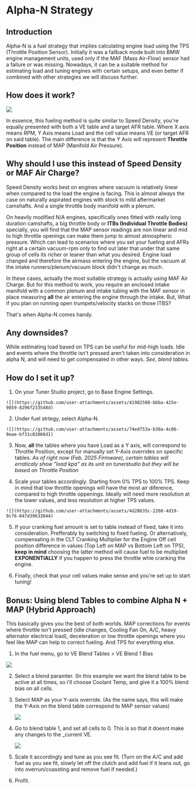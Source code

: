 
# Alpha-N Strategy

## Introduction

Alpha-N is a fuel strategy that implies calculating engine load using the TPS (Throttle Position Sensor). Initially it was a fallback mode built into BMW engine management units, used only if the MAF (Mass Air-Flow) sensor had a failure or was missing. Nowadays, it can be a suitable method for estimating load and tuning engines with certain setups, and even better if combined with other strategies we will discuss further.

## How does it work?
![](https://github.com/user-attachments/assets/a14d036c-af46-45d7-bb8d-dfef62e3c413)

In essence, this fueling method is quite similar to Speed Density, you're equally presented with both a VE table and a target AFR table. Where X axis means RPM, Y Axis means Load and the cell value means VE (or target AFR on said table). The main difference is that the Y Axis will represent **Throttle Position** instead of MAP (Manifold Air Pressure). 

## Why should I use this instead of Speed Density or MAF Air Charge?

Speed Density works best on engines where vacuum is relatively linear when compared to the load the engine is facing. This is almost always the case on naturally aspirated engines with stock to mild aftermarket camshafts. And a single throttle body manifold with a plenum.

On heavily modified N/A engines, specifically ones fitted with really long duration camshafts, a big throttle body or **ITBs (Individual Throttle Bodies)** specially, you will find that the MAP sensor readings are non linear and mid to high throttle openings can make them jump to almost atmospheric pressure. Which can lead to scenarios where you set your fueling and AFRs right at a certain vacuum-rpm only to find out later that under that same group of cells its richer or leaner than what you desired. Engine load changed and therefore the airmass entering the engine, but the vacuum at the intake runners/plenum/vacuum block didn't change as much. 

In these cases, actually the most suitable strategy is actually using MAF Air Charge. But for this method to work, you require an enclosed intake manifold with a common plenum and intake tubing with the MAF sensor in  place measuring **all** the air entering the engine through the intake. But, What if you plan on running open trumpets/velocity stacks on those ITBS? 

That's when Alpha-N comes handy.

## Any downsides? 

While estimating load based on TPS can be useful for mid-high loads. Idle and events where the throttle isn't pressed aren't taken into consideration in alpha N, and will need to get compensated in other ways. _See, blend tables._

## How do I set it up?

  1. On your Tuner Studio project, go to Base Engine Settings.
  
    ![](https://github.com/user-attachments/assets/41982508-bbba-425e-9859-8296f233548d)
  
  2. Under fuel strtegy, select Alpha-N.
  
    ![](https://github.com/user-attachments/assets/74ed753a-b30a-4c06-9eae-bf31c02066d1)

  3. Now, **all** the tables where you have Load as a Y axis, will correspond to Throttle Position, except for manually set Y-Axis overrides on specific tables.
    _As of right now (Feb. 2025 Firmware), certain tables will erraticaly show "load kpa" as its unit on tunerstudio but they will be based on Throttle Position_ 
  
  4. Scale your tables accordingly. Starting from 0% TPS to 100% TPS. Keep in mind that low throttle openings will have the most air diference, compared to high throttle oppenings. Ideally will need more resolution at the lower values, and less resolution at higher TPS values.
    
    ![](https://github.com/user-attachments/assets/4d28635c-2260-4d19-9c76-047d39633044)

  5. If your cranking fuel amount is set to table instead of fixed, take it into consideration. Prefferably by switching to fixed fueling.  Or alternatively, compensating in the CLT Cranking Multiplier for the Engine Off cell position difference in values (Top Left on MAP vs Bottom Left on TPS), **keep in mind** choosing the latter method will cause fuel to be multiplied **EXPONENTIALLY** if you happen to press the throttle whle cranking the engine.

  6. Finally, check that your cell values make sense and you're set up to start tuning!

## Bonus: Using blend Tables to combine Alpha N + MAP (Hybrid Approach)

This basically gives you the best of both worlds. MAP corrections for events where throttle isn't pressed (idle changes, Cooling Fan On, A/C, heavy alternator electrical load), deceleration  or  low throttle openings where you feel like MAP can help to correct fueling. And TPS for everything else. 

1. In the fuel menu, go to VE Blend Tables > VE Blend 1 Bias
  
  ![](https://github.com/user-attachments/assets/2e4e687c-6e0b-4b5a-8851-7993946f919d)

2. Select a blend paramter. (In this example we want the blend table to be active at all times, so i'll choose Coolant Temp, and give it a 100% blend bias on all cells.

3. Select MAP as your Y-axis override. (As the name says, this will make the Y-Axis on the blend table correspond to MAP sensor values)
  
   ![](https://github.com/user-attachments/assets/03ff4dd6-408f-4c43-98d7-5290da0ccc7c)
   
4.  Go to blend table 1, and set all cells to 0. This is so that it doesnt make any changes to the _current VE. 
   
    ![](https://github.com/user-attachments/assets/184191bb-f54b-4394-b8e5-a8e79e0b90b8)
    
5. Scale it accordingly and tune as you see fit. (Turn on the A/C and add fuel as you see fit, slowly let off the clutch and add fuel if it leans out, go into overrun/coassting and remove fuel if needed.)

8. Profit.
